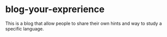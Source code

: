 # blog-your-exprerience
This is a blog that allow people to share their own hints and way to study a specific language.
